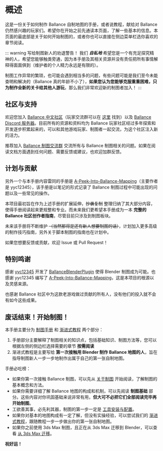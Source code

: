 # 概述

这是一份关于如何制作 Ballance 自制地图的手册，或者说教程，献给对 Ballance 仍然感兴趣的玩家们。希望你在开始之前先通读本页面，了解一些基本的信息。本页面的最底部是关于如何开始制图的，或者你也可以直接在侧边菜单栏选你喜欢的章节阅读。

::: warning 写给制图新人的劝退警告！
我们 **_自私地_** 希望您是一个有充足探究精神的人，希望您能够触类旁通，因为本手册及其相关资源并没有责任把所有事情解释得面面俱到（维护者的个人精力永远是有限的）。

制图工作异常的繁琐，也可能会遇到相当多的问题，有些问题可能是我们至今未能查明和解决的（Ballance 真的年龄不小了），**如果您认为您能够克服重重困难，只为制作全新的关卡给其他人游玩**，那么我们非常欢迎新的制图者加入！
:::

## 社区与支持

欢迎您加入 [Ballance 中文社区](https://ballance.jxpxxzj.cn/wiki/Ballance%E5%90%A7)（玩家交流群可以在 [这里](https://ballance.jxpxxzj.cn/wiki/Ballance%E5%90%A7#%E7%8E%A9%E5%AE%B6%E4%BA%A4%E6%B5%81%E7%BE%A4) 找到）以及 [Ballance Discord 服务器](https://ballance.jxpxxzj.cn/wiki/Ballance_Discord%E6%9C%8D%E5%8A%A1%E5%99%A8)。目前所有的资源和资料均为 Ballance 玩家社区经过多年探索和开发逐步积累起来的，可以和其他游戏玩家、制图者一起交流，为这个社区注入新的活力。

推荐加入 [Ballance 制图交流群](https://qm.qq.com/q/6K8JNC3X8W) 交流所有与 Ballance 制图相关的问题。如果在阅读文档方面遇到任何问题、需要反馈或建议，也欢迎加群反馈。

<!-- TODO: 后续记得开放 Issue 和 PR -->

## 计划与贡献

另外一个与本手册内容雷同的手册是 [A-Peek-Into-Ballance-Mapping](https://yyc12345.github.io/A-Peek-Into-Ballance-Mapping/)（主要作者是 yyc12345），该手册是以笔记的形式记录了 Ballance 制图过程中可能出现的问题以及一些常见的操作。

本项目最初旨在作为上述手册的扩展延伸，~~抄袭复制~~ 整理归纳了其大部分内容，使得手册阅读起来更规整和专业。而未来我们更希望本手册成为一本 **完整的 Ballance 社区创作者指南**，尽管目前只涉及到制图板块。

未来该手册将不断维护 ~~（当然那得是还有新人想要制图的话）~~，计划加入更多高级的制作技巧指南，另外关于脚本制图的指南也在计划中。

如果您想要反馈或贡献，欢迎 Issue 或 Pull Request！

## 特别鸣谢

感谢 [yyc12345](https://github.com/yyc12345) 开发了 [BallanceBlenderPlugin](https://github.com/yyc12345/BallanceBlenderHelper) 使得 Blender 制图成为可能。也感谢 yyc12345 编写了 [A-Peek-Into-Ballance-Mapping](https://yyc12345.github.io/A-Peek-Into-Ballance-Mapping/)，这是本项目的根源以及灵感来源。

也感谢 Ballance 社区中为这款老游戏做过贡献的所有人，没有他们的投入就不会有如今这些成果。

## 废话结束！开始制图！

本手册主要分为 [制图手册](#概述) 和 [渐进式教程](/tutorial/blender/your-first-map) 两个部分：

1. 手册部分主要解释了制图相关的知识点，包括基础知识、制图方法等，您可以根据左侧的侧边栏选择需要的章节 **按需阅读**
2. 渐进式教程是主要写给 **第一次接触用 Blender 制作 Ballance 地图的人**，旨在指导制图新人一步一步地制作出属于自己的第一张自制地图。

手册必吃榜：

- 如果你第一次接触 Ballance 制图，可以先从 [关于制图](about-mapping) 开始阅读，了解制图的基本概念和方法。
- 如果你需要详细了解 Ballance 地图的构成和机制，可以先阅读 **制图基础** 部分。这些内容对你巩固基础来说非常有用，**但大可不必把它们全部阅读完毕再开始制图**。
- 工欲善其事，必先利其器，制图的第一步一定是 [工具安装与配置](installations)。
- 如果你对基本的地图构成有一定了解，但没有实操经验，可以尝试我们的 [渐进式教程](/tutorial/blender/your-first-map)，跟随教程一步一步做出你的第一张自制地图。
- 如果你之前使用 3ds Max 制图，且正在从 3ds Max 迁移到 Blender，可以查看 [从 3ds Max 迁移](migrate-from-max)。

**祝好运！**
